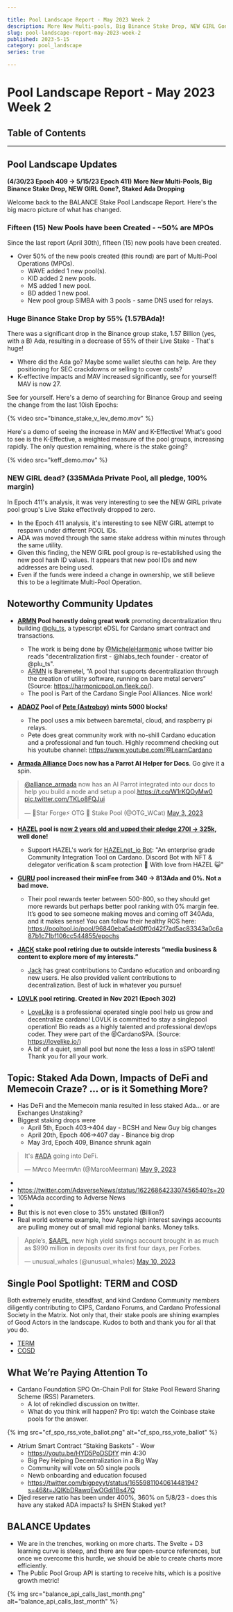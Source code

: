 ```yaml
---

title: Pool Landscape Report - May 2023 Week 2
description: More New Multi-pools, Big Binance Stake Drop, NEW GIRL Gone?, Staked Ada Dropping
slug: pool-landscape-report-may-2023-week-2
published: 2023-5-15
category: pool_landscape
series: true

---
```


# Pool Landscape Report - May 2023 Week 2

## Table of Contents

------------

## Pool Landscape Updates
**(4/30/23 Epoch 409 -> 5/15/23 Epoch 411)**
**More New Multi-Pools, Big Binance Stake Drop, NEW GIRL Gone?, Staked Ada Dropping**

Welcome back to the BALANCE Stake Pool Landscape Report. Here's the big macro picture of what has changed.

### Fifteen (15) New Pools have been Created - ~50% are MPOs
Since the last report (April 30th), fifteen (15) new pools have been created. 
- Over 50% of the new pools created (this round) are part of Multi-Pool Operations (MPOs).
    - WAVE added 1 new pool(s).
    - KID added 2 new pools.
    - MS added 1 new pool.
    - BD added 1 new pool.
    - New pool group SIMBA with 3 pools - same DNS used for relays.
    
### Huge Binance Stake Drop by 55% (1.57BAda)!
There was a significant drop in the Binance group stake, 1.57 Billion (yes, with a B) Ada, resulting in a decrease of 55% of their Live Stake - That's huge! 
- Where did the Ada go? Maybe some wallet sleuths can help. Are they positioning for SEC crackdowns or selling to cover costs?
- K-effective impacts and MAV increased significantly, see for yourself! MAV is now 27.

See for yourself. Here's a demo of searching for Binance Group and seeing the change from the last 10ish Epochs:

{% video src="binance_stake_v_lev_demo.mov" %}

Here's a demo of seeing the increase in MAV and K-Effective! What's good to see is the K-Effective, a weighted measure of the pool groups, increasing rapidly. The only question remaining, where is the stake going?

{% video src="keff_demo.mov" %}

### NEW GIRL dead? (335MAda Private Pool, all pledge, 100% margin)
In Epoch 411's analysis, it was very interesting to see the NEW GIRL private pool group's Live Stake effectively dropped to zero.
- In the Epoch 411 analysis, it's interesting to see NEW GIRL attempt to respawn under different POOL IDs.
- ADA was moved through the same stake address within minutes through the same utility.
- Given this finding, the NEW GIRL pool group is re-established using the new pool hash ID values. It appears that new pool IDs and new addresses are being used.
- Even if the funds were indeed a change in ownership, we still believe this to be a legitimate Multi-Pool Operation.


## Noteworthy Community Updates
- **[ARMN](https://pool.pm/2a05c534817a0b97ce0c5a2354b6e35a067c52408fa70c77e0b5e378) Pool honestly doing great work** promoting decentralization thru building [@plu_ts](https://twitter.com/plu_ts), a typescript eDSL for Cardano smart contract and transactions.
    - The work is being done by [@MicheleHarmonic](https://twitter.com/MicheleHarmonic) whose twitter bio reads "decentralization first - @hlabs_tech founder - creator of @plu_ts". 
    - [ARMN](https://cexplorer.io/pool/pool19gzu2dyp0g9e0nsvtg34fdhrtgr8c5jq37nscalqkh3hsjmas69#performance) is Baremetel, “A pool that supports decentralization through the creation of utility software, running on bare metal servers” (Source:  https://harmonicpool.on.fleek.co/).  
    - The pool is Part of the Cardano Single Pool Alliances. Nice work!
    
- **[ADAOZ](https://pool.pm/6658713e2cbfa4e347691a0435953f5acbe9f03d330e94caa3a0cfb4) Pool of [Pete (Astroboy)](https://twitter.com/astroboysoup/status/1653500791444086784?s=20) mints 5000 blocks!**
    - The pool uses a mix between baremetal, cloud, and raspberry pi relays.
    - Pete does great community work with no-shill Cardano education and a professional and fun touch. Highly recommend checking out his youtube channel: https://www.youtube.com/@LearnCardano

- **[Armada Alliance](https://armada-alliance.com/docs/) Docs now has a Parrot AI Helper for Docs**. Go give it a spin.

<blockquote class="twitter-tweet tw-align-center"><p lang="en" dir="ltr"><a href="https://twitter.com/alliance_armada?ref_src=twsrc%5Etfw">@alliance_armada</a> now has an AI Parrot integrated into our docs to help you build a node and setup a pool.<a href="https://t.co/W1rKQOyMw0">https://t.co/W1rKQOyMw0</a> <a href="https://t.co/TKLo8FQJui">pic.twitter.com/TKLo8FQJui</a></p>&mdash; 🌟Star Forge⚡ OTG 📡 Stake Pool (@OTG_WCat) <a href="https://twitter.com/OTG_WCat/status/1653681108435779584?ref_src=twsrc%5Etfw">May 3, 2023</a></blockquote> <script async src="https://platform.twitter.com/widgets.js" charset="utf-8"></script>

- **[HAZEL](https://pool.pm/be80794a946cf5e578846fc81e3c62ac13f4ab3335e0f5dc046edad4) pool is [now 2 years old and upped their pledge 270l -> 325k](https://twitter.com/NilsCodes/status/1653802569146470402?s=20), well done!**
    - Support HAZEL's work for [HAZELnet_io Bot](https://twitter.com/HAZELnet_io): "An enterprise grade Community Integration Tool on Cardano. Discord Bot with NFT & delegator verification & scam protection 🔑 With love from HAZEL 😺"

- **[GURU](https://pool.pm/96840eba5a4d0ff0d42f7ad5ac83343a0c6a87b1c71bf106cc544855) pool increased their minFee from 340 -> 813Ada and 0%. Not a bad move.** 
    - Their pool rewards teeter between 500-800, so they should get more rewards but perhaps better pool ranking with 0% margin fee. It’s good to see someone making moves and coming off 340Ada, and it makes sense! You can follow their healthy ROS here: https://pooltool.io/pool/96840eba5a4d0ff0d42f7ad5ac83343a0c6a87b1c71bf106cc544855/epochs

- **[JACK](https://pool.pm/bd50ebea27a9e846bcd873c361ecb1a4d9baf738040d232882109fcd) stake pool retiring due to outside interests “media business & content to explore more of my interests.”**
    - [Jack](https://twitter.com/jackfriks/status/1655231010823622659?s=20) has great contributions to Cardano education and onboarding new users. He also provided valient contributions to decentralization. Best of luck in whatever you pursue!

- **[LOVLK](https://pool.pm/331711ffbc442853ede9bbf478f6c7ddc62772cd1633df72285878d3) pool retiring. Created in Nov 2021 (Epoch 302)**
    - [LoveLike](https://twitter.com/lovelikeio) is a professional operated single pool help us grow and decentralize cardano! LOVLK is committed to stay a singlepool operation! Bio reads as a highly talented and professional dev/ops coder. They were part of the @CardanoSPA. (Source: https://lovelike.io/)
    - A bit of a quiet, small pool but none the less a loss in sSPO talent! Thank you for all your work.


## Topic: Staked Ada Down, Impacts of DeFi and Memecoin Craze? … or is it Something More?
- Has DeFi and the Memecoin mania resulted in less staked Ada… or are Exchanges Unstaking?
- Biggest staking drops were
    - April 5th, Epoch 403->404 day - BCSH and New Guy big changes
    - April 20th, Epoch 406->407 day - Binance big drop
    - May 3rd, Epoch 409, Binance shrunk again

<blockquote class="twitter-tweet tw-align-center" data-partner="tweetdeck"><p lang="en" dir="ltr">It&#39;s <a href="https://twitter.com/hashtag/ADA?src=hash&amp;ref_src=twsrc%5Etfw">#ADA</a> going into DeFi.</p>&mdash; M₳rco Meerm₳n (@MarcoMeerman) <a href="https://twitter.com/MarcoMeerman/status/1656018934703824919?ref_src=twsrc%5Etfw">May 9, 2023</a></blockquote>

- <script async src="https://platform.twitter.com/widgets.js" charset="utf-8"></script>
- https://twitter.com/AdaverseNews/status/1622686423307456540?s=20 
- 105MAda according to Adverse News
- <check defi lama>
- But this is not even close to 35% unstated (Billion?)
- Real world extreme example, how Apple high interest savings accounts are pulling money out of small mid regional banks. Money talks. 

<blockquote class="twitter-tweet tw-align-center"><p lang="en" dir="ltr">Apple’s, <a href="https://twitter.com/search?q=%24AAPL&amp;src=ctag&amp;ref_src=twsrc%5Etfw">$AAPL</a>, new high yield savings account brought in as much as $990 million in deposits over its first four days, per Forbes.</p>&mdash; unusual_whales (@unusual_whales) <a href="https://twitter.com/unusual_whales/status/1656328492689104900?ref_src=twsrc%5Etfw">May 10, 2023</a></blockquote> <script async src="https://platform.twitter.com/widgets.js" charset="utf-8"></script>
 


## Single Pool Spotlight: TERM and COSD
Both extremely erudite, steadfast, and kind Cardano Community members diligently contributing to CIPS, Cardano Forums, and Cardano Professional Society in the Matrix. Not only that, their stake pools are shining examples of Good Actors in the landscape. Kudos to both and thank you for all that you do.
- [TERM](https://pool.pm/08f05bcfaada3bb5c038b8c88c6b502ceabfd9978973159458c6535b)
- [COSD](https://pool.pm/c94e6fe1123bf111b77b57994bcd836af8ba2b3aa72cfcefbec2d3d4)


## What We’re Paying Attention To
- Cardano Foundation SPO On-Chain Poll for Stake Pool Reward Sharing Scheme (RSS) Parameters.
    - A lot of rekindled discussion on twitter.
    - What do you think will happen? Pro tip: watch the Coinbase stake pools for the answer.

{% img src="cf_spo_rss_vote_ballot.png" alt="cf_spo_rss_vote_ballot" %}

- Atrium Smart Contract “Staking Baskets” - Wow 
    - https://youtu.be/HYD5PoDSDfY min 4:30 
    - Big Pey Helping Decentralization in a  Big Way
    - Community will vote on 50 single pools
    - Newb onboarding and education focused 
    - https://twitter.com/bigpeyyt/status/1655981104061448194?s=46&t=JQlKbDRawqEwOGdi1Bs47Q
- Djed reserve ratio has been under 400%, 360% on 5/8/23 - does this have any staked ADA impacts? Is SHEN Staked yet?


## BALANCE Updates
- We are in the trenches, working on more charts. The Svelte + D3 learning curve is steep, and there are few open-source references, but once we overcome this hurdle, we should be able to create charts more efficiently.
- The Public Pool Group API is starting to receive hits, which is a positive growth metric!

{% img src="balance_api_calls_last_month.png" alt="balance_api_calls_last_month" %}